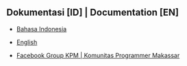 ## Dokumentasi [ID] | Documentation [EN]

- [Bahasa Indonesia](https://github.com/ri7nz/nodexpress/blob/master/README.ID.MD)   
- [English](https://github.com/ri7nz/nodexpress/blob/master/README.EN.MD)

- [Facebook Group KPM | Komunitas Programmer Makassar](https://www.facebook.com/groups/ProgrammerMakassar/)

